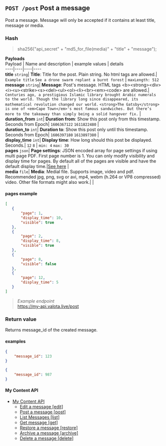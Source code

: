 ## `POST /post` Post a message
Post a message. Message will only be accepted if it contains at least title, message or media.  
### Hash  
>sha256("api_secret" + "md5_for_file(media)" + "title" + "message");
  
  
__Payloads__  
Payload | Name and description | example values | details  
----|----|----|----  
__title__ `string`| __Title__: Title for the post. Plain string. No html tags are allowed.| `Example title` `See a drone swarm replant a burnt forest`  | `maxLength: 512`  
__message__ `string`| __Message__: Post's message. HTML tags &lt;b&gt;&lt;strong&gt;&lt;div&gt;&lt;i&gt;&lt;u&gt;&lt;strike&gt;&lt;s&gt;&lt;del&gt;&lt;ul&gt;&lt;ol&gt;&lt;li&gt;&lt;br&gt;&lt;em&gt;&lt;code&gt; are allowed.| `Centuries ago, a prestigious Islamic library brought Arabic numerals to the world. Though the library long since disappeared, its mathematical revolution changed our world.` `<strong>The Gatsby</strong> is one of <em>Cape Town</em>'s most famous sandwiches. But there’s more to the takeaway than simply being a solid hangover fix.`  |  
__duration_from__ `int`| __Duration from__: Show this post only from this timestamp. Seconds from Epoch| `1606367122` `1611822480`  |  
__duration_to__ `int`| __Duration to__: Show this post only until this timestamp. Seconds from Epoch| `1606397180` `1613897380`  |  
__display_time__ `int`| __Display time__: How long should this post be displayed. Seconds.| `12` `8`  | `min: 4` `max: 30`  
__pages__ `json`| __Page settings__: JSON encoded array for page settings if using multi page PDF. First page number is 1. You can only modify visibility and display time for pages. By default all of the pages are visible and have the default display time.|[See here](#pages-example)  |  
__media__ `file`| __Media__: Medial file. Supports image, video and pdf. Recommended jpg, png, svg or avi, mp4, webm (h.264 or VP8 compressed) video. Other file formats might also work.|  |  
   
#### pages example
 ```json
[
    {
        "page": 1,
        "display_time": 10,
        "visible": true
    },
    {
        "page": 2,
        "display_time": 8,
        "visible": true
    },
    {
        "page": 8,
        "visible": false
    },
    {
        "page": 12,
        "display_time": 5
    }
]
```
   
> _Example endpoint_  
> https://my-api.valota.live/post  
  
### Return value
Returns message_id of the created message.  

#### examples
```json
{
    "message_id": 123
}
```
```json
{
    "message_id": 987
}
```



#### My Content API
- [My Content API](README.md)
  - [Edit a message [edit]](edit.md)  
  - [Post a message [post]](post.md)  
  - [List Messages [list]](list.md)  
  - [Get message [get]](get.md)  
  - [Restore a message [restore]](restore.md)  
  - [Archive a message [archive]](archive.md)  
  - [Delete a message [delete]](delete.md)  
